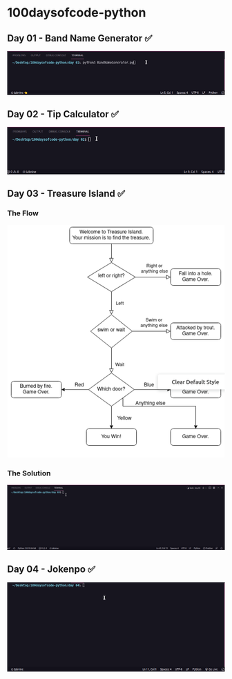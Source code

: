 # 100daysofcode-python

## Day 01 - Band Name Generator ✅

![](./assets/BandNameGenerator.gif)

## Day 02 - Tip Calculator ✅

![](./assets/TipCalculator.gif)

## Day 03 - Treasure Island ✅

### The Flow

![](./assets/TreasureIsland.png)

### The Solution

![](./assets/TreasureIsland.gif)

## Day 04 - Jokenpo ✅

![](./assets/Jokenpo.gif)
